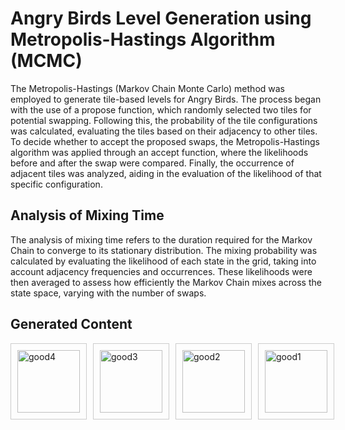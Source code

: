 # Angry Birds Level Generation using Metropolis-Hastings Algorithm (MCMC)

The Metropolis-Hastings (Markov Chain Monte Carlo) method was employed to generate tile-based levels for Angry Birds. 
The process began with the use of a propose function, which randomly selected two tiles for potential swapping. 
Following this, the probability of the tile configurations was calculated, evaluating the tiles based on their adjacency to other tiles. 
To decide whether to accept the proposed swaps, the Metropolis-Hastings algorithm was applied through an accept function, where the likelihoods before and after the swap were compared. 
Finally, the occurrence of adjacent tiles was analyzed, aiding in the evaluation of the likelihood of that specific configuration.


## Analysis of Mixing Time
The analysis of mixing time refers to the duration required for the Markov Chain to converge to its stationary distribution. The mixing probability was calculated by evaluating the likelihood of each state in the grid, taking into account adjacency frequencies and occurrences. These likelihoods were then averaged to assess how efficiently the Markov Chain mixes across the state space, varying with the number of swaps.

## Generated Content
<div style="display: flex; gap: 10px;">

<div style="border: 1px solid #ccc; padding: 10px;">
    <img src="https://github.com/user-attachments/assets/b477f5df-fd7d-43f1-ab8f-7e1a012f4a3d" alt="good4" width="100">
</div>

<div style="border: 1px solid #ccc; padding: 10px;">
    <img src="https://github.com/user-attachments/assets/721d3478-1dc3-4bdb-80d8-751648860647" alt="good3" width="100">
</div>

<div style="border: 1px solid #ccc; padding: 10px;">
    <img src="https://github.com/user-attachments/assets/eaca283a-3805-437f-bba2-347d4cd71e85" alt="good2" width="100">
</div>

<div style="border: 1px solid #ccc; padding: 10px;">
    <img src="https://github.com/user-attachments/assets/f4e4cf78-7e2d-4c91-b570-840f25e8283f" alt="good1" width="100">
</div>

</div>

